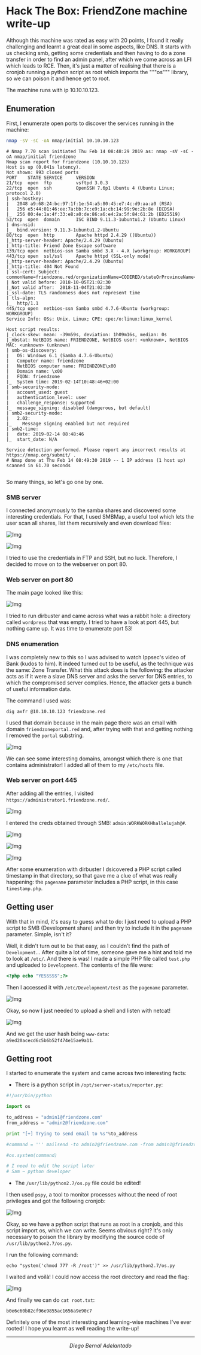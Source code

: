 # Hack The Box: FriendZone machine write-up

Although this machine was rated as easy with 20 points, I found it really challenging and learnt a great deal in some aspects, like DNS. It starts with us checking smb, getting some credentials and then having to do a zone transfer in order to find an admin panel, after which we come across an LFI which leads to RCE. Then, it's just a matter of realising that there is a cronjob running a python script as root which imports the """os""" library, so we can poison it and hence get to root.

The machine runs with ip 10.10.10.123.

## Enumeration

First, I enumerate open ports to discover the services running in the machine:

```sh
nmap -sV -sC -oA nmap/initial 10.10.10.123
```

```console
# Nmap 7.70 scan initiated Thu Feb 14 08:48:29 2019 as: nmap -sV -sC -oA nmap/initial friendzone
Nmap scan report for friendzone (10.10.10.123)
Host is up (0.041s latency).
Not shown: 993 closed ports
PORT    STATE SERVICE     VERSION
21/tcp  open  ftp         vsftpd 3.0.3
22/tcp  open  ssh         OpenSSH 7.6p1 Ubuntu 4 (Ubuntu Linux; protocol 2.0)
| ssh-hostkey:
|   2048 a9:68:24:bc:97:1f:1e:54:a5:80:45:e7:4c:d9:aa:a0 (RSA)
|   256 e5:44:01:46:ee:7a:bb:7c:e9:1a:cb:14:99:9e:2b:8e (ECDSA)
|_  256 00:4e:1a:4f:33:e8:a0:de:86:a6:e4:2a:5f:84:61:2b (ED25519)
53/tcp  open  domain      ISC BIND 9.11.3-1ubuntu1.2 (Ubuntu Linux)
| dns-nsid:
|_  bind.version: 9.11.3-1ubuntu1.2-Ubuntu
80/tcp  open  http        Apache httpd 2.4.29 ((Ubuntu))
|_http-server-header: Apache/2.4.29 (Ubuntu)
|_http-title: Friend Zone Escape software
139/tcp open  netbios-ssn Samba smbd 3.X - 4.X (workgroup: WORKGROUP)
443/tcp open  ssl/ssl     Apache httpd (SSL-only mode)
|_http-server-header: Apache/2.4.29 (Ubuntu)
|_http-title: 404 Not Found
| ssl-cert: Subject: commonName=friendzone.red/organizationName=CODERED/stateOrProvinceName=CODERED/countryName=JO
| Not valid before: 2018-10-05T21:02:30
|_Not valid after:  2018-11-04T21:02:30
|_ssl-date: TLS randomness does not represent time
| tls-alpn:
|_  http/1.1
445/tcp open  netbios-ssn Samba smbd 4.7.6-Ubuntu (workgroup: WORKGROUP)
Service Info: OSs: Unix, Linux; CPE: cpe:/o:linux:linux_kernel

Host script results:
|_clock-skew: mean: -39m59s, deviation: 1h09m16s, median: 0s
|_nbstat: NetBIOS name: FRIENDZONE, NetBIOS user: <unknown>, NetBIOS MAC: <unknown> (unknown)
| smb-os-discovery:
|   OS: Windows 6.1 (Samba 4.7.6-Ubuntu)
|   Computer name: friendzone
|   NetBIOS computer name: FRIENDZONE\x00
|   Domain name: \x00
|   FQDN: friendzone
|_  System time: 2019-02-14T10:48:46+02:00
| smb-security-mode:
|   account_used: guest
|   authentication_level: user
|   challenge_response: supported
|_  message_signing: disabled (dangerous, but default)
| smb2-security-mode:
|   2.02:
|_    Message signing enabled but not required
| smb2-time:
|   date: 2019-02-14 08:48:46
|_  start_date: N/A

Service detection performed. Please report any incorrect results at https://nmap.org/submit/ .
# Nmap done at Thu Feb 14 08:49:30 2019 -- 1 IP address (1 host up) scanned in 61.70 seconds


```

So many things, so let's go one by one.

### SMB server

I connected anonymously to the samba shares and discovered some interesting credentials. For that, I used SMBMap, a useful tool which lets the user scan all shares, list them recursively and even download files:

![Img](images/smb1.png "Img")

![Img](images/smb2.png "Img")

I tried to use the credentials in FTP and SSH, but no luck.
Therefore, I decided to move on to the webserver on port 80.

### Web server on port 80

The main page looked like this:

![Img](images/web80.png "Img")

I tried to run dirbuster and came across what was a rabbit hole: a directory called ```wordpress``` that was empty. I tried to have a look at port 445, but nothing came up. It was time to enumerate port 53!

### DNS enumeration

I was completely new to this so I was advised to watch Ippsec's video of Bank (kudos to him). It indeed turned out to be useful, as the technique was the same: Zone Transfer. What this attack does is the following: the attacker acts as if it were a slave DNS server and asks the server for DNS entries, to which the compromised server complies. Hence, the attacker gets a bunch of useful information data.

The command I used was:

```
dig axfr @10.10.10.123 friendzone.red
```

I used that domain because in the main page there was an email with domain ``friendzoneportal.red`` and, after trying with that and getting nothing I removed the ``portal`` substring.

![Img](images/dig.png "Img")

We can see some interesting domains, amongst which there is one that contains administrator! I added all of them to my ``/etc/hosts`` file.

### Web server on port 445

After adding all the entries, I visited ``https://administrator1.friendzone.red/``.

![Img](images/web445_1.png "Img")

I entered the creds obtained through SMB: ``admin:WORKWORKHhallelujah@#``.

![Img](images/web445_2.png "Img")

![Img](images/web445_3.png "Img")

![Img](images/web445_4.png "Img")

After some enumeration with dirbuster I dsicovered a PHP script called timestamp in that directory, so that gave me a clue of what was really happening: the ``pagename`` parameter includes a PHP script, in this case ``timestamp.php``.

## Getting user

With that in mind, it's easy to guess what to do: I just need to upload a PHP script to SMB (Development share) and then try to include it in the ``pagename`` parameter. Simple, isn't it?

Well, it didn't turn out to be that easy, as I couldn't find the path of ``Development``... After quite a lot of time, someone gave me a hint and told me to look at ``/etc/``. And there is was! I made a simple PHP file called ``test.php`` and uploaded to ``Development``. The contents of the file were:

```php
<?php echo "YESSSSS";?>
```

Then I accessed it with ``/etc/Development/test`` as the ``pagename`` parameter.

![Img](images/test.png "Img")

Okay, so now I just needed to upload a shell and listen with netcat!

![Img](images/rev.png "Img")

And we get the user hash being ``www-data``: ``a9ed20acecd6c5b6b52f474e15ae9a11``.

## Getting root

I started to enumerate the system and came across two interesting facts:

* There is a python script in ``/opt/server-status/reporter.py``:

```py
#!/usr/bin/python

import os

to_address = "admin1@friendzone.com"
from_address = "admin2@friendzone.com"

print "[+] Trying to send email to %s"%to_address

#command = ''' mailsend -to admin2@friendzone.com -from admin1@friendzone.com -ssl -port 465 -auth -smtp smtp.gmail.co-sub scheduled results email +cc +bc -v -user you -pass "PAPAP"'''

#os.system(command)

# I need to edit the script later
# Sam ~ python developer
```

* The ``/usr/lib/python2.7/os.py`` file could be edited!

I then used ``pspy``, a tool to monitor processes without the need of root privileges and got the following cronjob:

![Img](images/pspy.png "Img")

Okay, so we have a python script that runs as root in a cronjob, and this script import os, which we can write. Seems obvious right? It's only necessary to poison the library by modifying the source code of ``/usr/lib/python2.7/os.py``.

I run the following command:

```console
echo "system('chmod 777 -R /root')" >> /usr/lib/python2.7/os.py
```

I waited and voilà! I could now access the root directory and read the flag:

![Img](images/root_dir.png "Img")

And finally we can do ``cat root.txt``:

```
b0e6c60b82cf96e9855ac1656a9e90c7
```

Definitely one of the most interesting and learning-wise machines I've ever rooted! I hope you learnt as well reading the write-up!

---
<center><i>Diego Bernal Adelantado</i></center>
